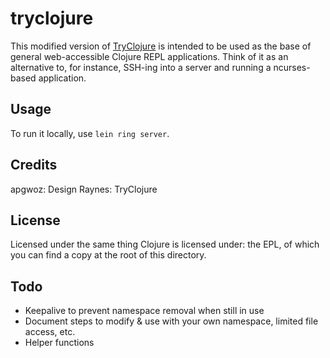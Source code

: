# tryclojure

This modified version of [TryClojure](https://github.com/Raynes/tryclojure) is intended to be used as the base of general web-accessible Clojure REPL applications.  Think of it as an alternative to, for instance, SSH-ing into a server and running a ncurses-based application.

## Usage

To run it locally, use `lein ring server`.

## Credits

apgwoz: Design
Raynes: TryClojure

## License

Licensed under the same thing Clojure is licensed under: the EPL, of which you can find a copy at the root of this directory.

## Todo

- Keepalive to prevent namespace removal when still in use
- Document steps to modify & use with your own namespace, limited file access, etc.
- Helper functions
